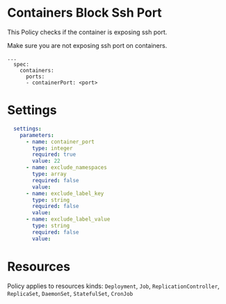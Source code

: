 # Containers Block Ssh Port

This Policy checks if the container is exposing ssh port.


Make sure you are not exposing ssh port on containers.
```
...
  spec:
    containers:
      ports:
      - containerPort: <port>
```


# Settings
```yaml
  settings:
    parameters:
      - name: container_port
        type: integer
        required: true
        value: 22
      - name: exclude_namespaces
        type: array
        required: false
        value:
      - name: exclude_label_key
        type: string
        required: false
        value:
      - name: exclude_label_value
        type: string
        required: false
        value:
```

# Resources
Policy applies to resources kinds:
`Deployment`, `Job`, `ReplicationController`, `ReplicaSet`, `DaemonSet`, `StatefulSet`, `CronJob`
